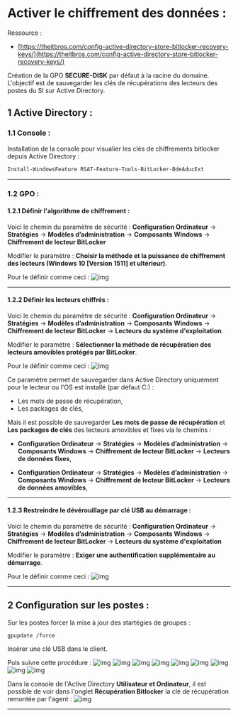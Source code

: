 # Activer le chiffrement des données :

Ressource :
 
* [https://theitbros.com/config-active-directory-store-bitlocker-recovery-keys/](https://theitbros.com/config-active-directory-store-bitlocker-recovery-keys/)

Création de la GPO **SECURE-DISK** par défaut à la racine du domaine.
L'objectif est de sauvegarder les clés de récupérations des lecteurs des postes du SI sur Active Directory.

## 1 Active Directory :
### 1.1 Console :
Installation de la console pour visualier les clés de chiffrements bitlocker depuis Active Directory :
````powershell
Install-WindowsFeature RSAT-Feature-Tools-BitLocker-BdeAducExt
````

---

### 1.2 GPO :
#### 1.2.1 Définir l'algorithme de chiffrement :
Voici le chemin du paramètre de sécurité :
**Configuration Ordinateur** -> **Stratégies** -> **Modèles d’administration** -> **Composants Windows** -> **Chiffrement de lecteur BitLocker** 

Modifier le paramètre :
**Choisir la méthode et la puissance de chiffrement des lecteurs (Windows 10 [Version 1511] et ultérieur)**.

Pour le définir comme ceci :
![img](../images/Windows/Bitlocker/GPO-0.png)

---

#### 1.2.2 Définir les lecteurs chiffrés :
Voici le chemin du paramètre de sécurité :
**Configuration Ordinateur** -> **Stratégies** -> **Modèles d’administration** -> **Composants Windows** -> **Chiffrement de lecteur BitLocker** -> **Lecteurs du système d'exploitation**.

Modifier le paramètre :
**Sélectionner la méthode de récupération des lecteurs amovibles protégés par BitLocker**.

Pour le définir comme ceci :
![img](../images/Windows/Bitlocker/GPO-1.png)

Ce paramètre permet de sauvegarder dans Active Directory uniquement pour le lecteur ou l'OS est installé (par défaut C:) :

* Les mots de passe de récupération,
* Les packages de clés,

Mais il est possible de sauvegarder **Les mots de passe de récupération** et **Les packages de clés** des lecteurs amovibles et fixes via le chemins :

* **Configuration Ordinateur** -> **Stratégies** -> **Modèles d’administration** -> **Composants Windows** -> **Chiffrement de lecteur BitLocker** -> **Lecteurs de données fixes**,

* **Configuration Ordinateur** -> **Stratégies** -> **Modèles d’administration** -> **Composants Windows** -> **Chiffrement de lecteur BitLocker** -> **Lecteurs de données amovibles**,

---

#### 1.2.3 Restreindre le dévérouillage par clé USB au démarrage :
Voici le chemin du paramètre de sécurité :
**Configuration Ordinateur** -> **Stratégies** -> **Modèles d’administration** -> **Composants Windows** -> **Chiffrement de lecteur BitLocker** -> **Lecteurs du système d'exploitation**

Modifier le paramètre :
**Exiger une authentification supplémentaire au démarrage**.

Pour le définir comme ceci :
![img](../images/Windows/Bitlocker/GPO-2.png)

---

## 2 Configuration sur les postes :
Sur les postes forcer la mise à jour des startégies de groupes :
````batch
gpupdate /force
````

Insérer une clé USB dans le client.


Puis suivre cette procédure :
![img](../images/Windows/Bitlocker/bit.png)
![img](../images/Windows/Bitlocker/bit1.png)
![img](../images/Windows/Bitlocker/bit2.png)
![img](../images/Windows/Bitlocker/bit3.png)
![img](../images/Windows/Bitlocker/bit4.png)
![img](../images/Windows/Bitlocker/bit5.png)
![img](../images/Windows/Bitlocker/bit6.png)
![img](../images/Windows/Bitlocker/bit7.png)
![img](../images/Windows/Bitlocker/bit8.png)

Dans la console de l'Active Directory **Utilisateur et Ordinateur**, il est possible de voir dans l'onglet **Récupération Bitlocker** la clé de récupération remontée par l'agent :
![img](../images/Windows/Bitlocker/bit9.png)

---

